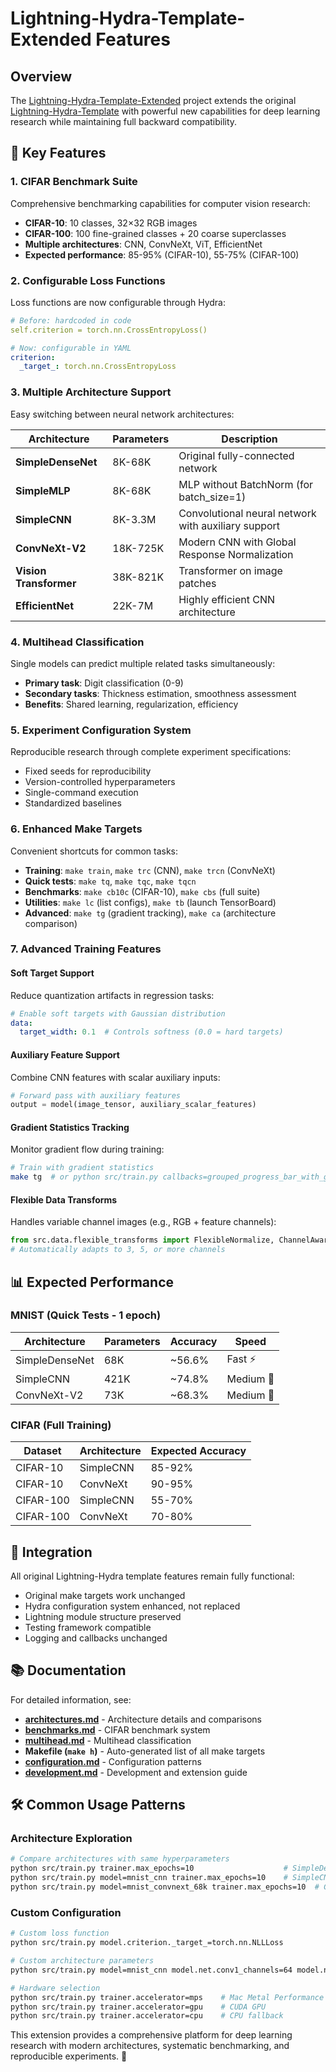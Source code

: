 # Lightning-Hydra-Template-Extended Features

## Overview

The [Lightning-Hydra-Template-Extended](https://github.com/josmithiii/lightning-hydra-template-extended.git) project extends the original [Lightning-Hydra-Template](https://github.com/ashleve/lightning-hydra-template) with powerful new capabilities for deep learning research while maintaining full backward compatibility.

## 🎯 Key Features

### 1. CIFAR Benchmark Suite
Comprehensive benchmarking capabilities for computer vision research:
- **CIFAR-10**: 10 classes, 32×32 RGB images
- **CIFAR-100**: 100 fine-grained classes + 20 coarse superclasses
- **Multiple architectures**: CNN, ConvNeXt, ViT, EfficientNet
- **Expected performance**: 85-95% (CIFAR-10), 55-75% (CIFAR-100)

### 2. Configurable Loss Functions
Loss functions are now configurable through Hydra:
```yaml
# Before: hardcoded in code
self.criterion = torch.nn.CrossEntropyLoss()

# Now: configurable in YAML
criterion:
  _target_: torch.nn.CrossEntropyLoss
```

### 3. Multiple Architecture Support
Easy switching between neural network architectures:

| Architecture | Parameters | Description |
|-------------|------------|-------------|
| **SimpleDenseNet** | 8K-68K | Original fully-connected network |
| **SimpleMLP** | 8K-68K | MLP without BatchNorm (for batch_size=1) |
| **SimpleCNN** | 8K-3.3M | Convolutional neural network with auxiliary support |
| **ConvNeXt-V2** | 18K-725K | Modern CNN with Global Response Normalization |
| **Vision Transformer** | 38K-821K | Transformer on image patches |
| **EfficientNet** | 22K-7M | Highly efficient CNN architecture |

### 4. Multihead Classification
Single models can predict multiple related tasks simultaneously:
- **Primary task**: Digit classification (0-9)
- **Secondary tasks**: Thickness estimation, smoothness assessment
- **Benefits**: Shared learning, regularization, efficiency

### 5. Experiment Configuration System
Reproducible research through complete experiment specifications:
- Fixed seeds for reproducibility
- Version-controlled hyperparameters
- Single-command execution
- Standardized baselines

### 6. Enhanced Make Targets
Convenient shortcuts for common tasks:
- **Training**: `make train`, `make trc` (CNN), `make trcn` (ConvNeXt)
- **Quick tests**: `make tq`, `make tqc`, `make tqcn`
- **Benchmarks**: `make cb10c` (CIFAR-10), `make cbs` (full suite)
- **Utilities**: `make lc` (list configs), `make tb` (launch TensorBoard)
- **Advanced**: `make tg` (gradient tracking), `make ca` (architecture comparison)

### 7. Advanced Training Features

#### Soft Target Support
Reduce quantization artifacts in regression tasks:
```yaml
# Enable soft targets with Gaussian distribution
data:
  target_width: 0.1  # Controls softness (0.0 = hard targets)
```

#### Auxiliary Feature Support
Combine CNN features with scalar auxiliary inputs:
```python
# Forward pass with auxiliary features
output = model(image_tensor, auxiliary_scalar_features)
```

#### Gradient Statistics Tracking
Monitor gradient flow during training:
```bash
# Train with gradient statistics
make tg  # or python src/train.py callbacks=grouped_progress_bar_with_gradients
```

#### Flexible Data Transforms
Handles variable channel images (e.g., RGB + feature channels):
```python
from src.data.flexible_transforms import FlexibleNormalize, ChannelAwareCompose
# Automatically adapts to 3, 5, or more channels
```


## 📊 Expected Performance

### MNIST (Quick Tests - 1 epoch)
| Architecture | Parameters | Accuracy | Speed |
|-------------|------------|----------|-------|
| SimpleDenseNet | 68K | ~56.6% | Fast ⚡ |
| SimpleCNN | 421K | ~74.8% | Medium 🚀 |
| ConvNeXt-V2 | 73K | ~68.3% | Medium 🚀 |

### CIFAR (Full Training)
| Dataset | Architecture | Expected Accuracy |
|---------|-------------|------------------|
| CIFAR-10 | SimpleCNN | 85-92% |
| CIFAR-10 | ConvNeXt | 90-95% |
| CIFAR-100 | SimpleCNN | 55-70% |
| CIFAR-100 | ConvNeXt | 70-80% |

## 🔗 Integration

All original Lightning-Hydra template features remain fully functional:
- Original make targets work unchanged
- Hydra configuration system enhanced, not replaced
- Lightning module structure preserved
- Testing framework compatible
- Logging and callbacks unchanged

## 📚 Documentation

For detailed information, see:
- **[architectures.md](architectures.md)** - Architecture details and comparisons
- **[benchmarks.md](benchmarks.md)** - CIFAR benchmark system
- **[multihead.md](multihead.md)** - Multihead classification
- **Makefile (`make h`)** - Auto-generated list of all make targets
- **[configuration.md](configuration.md)** - Configuration patterns
- **[development.md](development.md)** - Development and extension guide

## 🛠️ Common Usage Patterns

### Architecture Exploration
```bash
# Compare architectures with same hyperparameters
python src/train.py trainer.max_epochs=10                    # SimpleDenseNet
python src/train.py model=mnist_cnn trainer.max_epochs=10    # SimpleCNN
python src/train.py model=mnist_convnext_68k trainer.max_epochs=10  # ConvNeXt
```

### Custom Configuration
```bash
# Custom loss function
python src/train.py model.criterion._target_=torch.nn.NLLLoss

# Custom architecture parameters
python src/train.py model=mnist_cnn model.net.conv1_channels=64 model.net.dropout=0.5

# Hardware selection
python src/train.py trainer.accelerator=mps    # Mac Metal Performance Shaders
python src/train.py trainer.accelerator=gpu    # CUDA GPU
python src/train.py trainer.accelerator=cpu    # CPU fallback
```

This extension provides a comprehensive platform for deep learning research with modern architectures, systematic benchmarking, and reproducible experiments. 🚀
